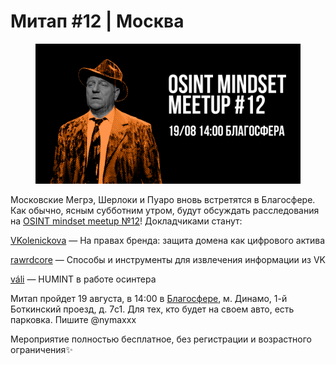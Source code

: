 # Митап #12 | Москва

<figure><img src="../../.gitbook/assets/meetup12.png" alt=""><figcaption></figcaption></figure>

Московские Мегрэ, Шерлоки и Пуаро вновь встретятся в Благосфере. Как обычно, ясным субботним утром, будут обсуждать расследования на [OSINT mindset meetup №12](https://telegra.ph/file/6f9f0dcf1beb0816b93ac.png)! Докладчиками станут:

[VKolenickova](https://t.me/sled\_tut) — На правах бренда: защита домена как цифрового актива

[rawrdcore](https://t.me/rawrdcore) — Способы и инструменты для извлечения информации из VK

[váli](https://t.me/alarm\_vali) — HUMINT в работе осинтера

Митап пройдет 19 августа, в 14:00 в [Благосфере](https://blagosfera.ru/kontakty/), м. Динамо, 1-й Боткинский проезд, д. 7c1. Для тех, кто будет на своем авто, есть парковка. Пишите @nymaxxx

Мероприятие полностью бесплатное, без регистрации и возрастного ограничения✨
